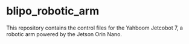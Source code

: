 # blipo_robotic_arm
This repository contains the control files for the Yahboom Jetcobot 7, a robotic arm powered by the Jetson Orin Nano. 
